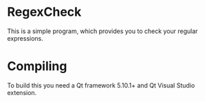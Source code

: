 # RegexCheck
This is a simple program, which provides you to check your regular expressions.

# Compiling
To build this you need a Qt framework 5.10.1+ and Qt Visual Studio extension.
